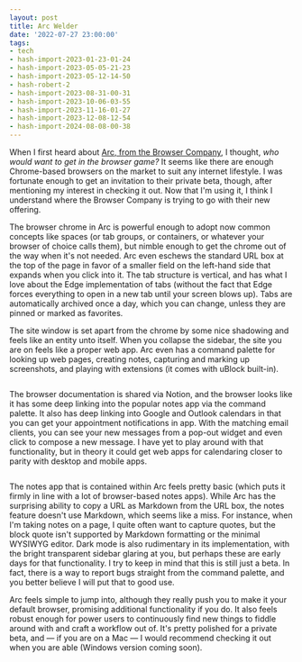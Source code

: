 ```yaml
---
layout: post
title: Arc Welder
date: '2022-07-27 23:00:00'
tags:
- tech
- hash-import-2023-01-23-01-24
- hash-import-2023-05-05-21-23
- hash-import-2023-05-12-14-50
- hash-robert-2
- hash-import-2023-08-31-00-31
- hash-import-2023-10-06-03-55
- hash-import-2023-11-16-01-27
- hash-import-2023-12-08-12-54
- hash-import-2024-08-08-00-38
---
```


When I first heard about [Arc, from the Browser Company](https://thebrowser.company/), I thought, _who would want to get in the browser game?_ It seems like there are enough Chrome-based browsers on the market to suit any internet lifestyle. I was fortunate enough to get an invitation to their private beta, though, after mentioning my interest in checking it out. Now that I'm using it, I think I understand where the Browser Company is trying to go with their new offering.

The browser chrome in Arc is powerful enough to adopt now common concepts like spaces (or tab groups, or containers, or whatever your browser of choice calls them), but nimble enough to get the chrome out of the way when it's not needed. Arc even eschews the standard URL box at the top of the page in favor of a smaller field on the left-hand side that expands when you click into it. The tab structure is vertical, and has what I love about the Edge implementation of tabs (without the fact that Edge forces everything to open in a new tab until your screen blows up). Tabs are automatically archived once a day, which you can change, unless they are pinned or marked as favorites.

The site window is set apart from the chrome by some nice shadowing and feels like an entity unto itself. When you collapse the sidebar, the site you are on feels like a proper web app. Arc even has a command palette for looking up web pages, creating notes, capturing and marking up screenshots, and playing with extensions (it comes with uBlock built-in).

<figure class="kg-card kg-image-card"><img src=" __GHOST_URL__ /content/images/2022/07/Screen-Shot-2022-07-27-at-12.44.50-PM.png" class="kg-image" alt loading="lazy"></figure>

The browser documentation is shared via Notion, and the browser looks like it has some deep linking into the popular notes app via the command palette. It also has deep linking into Google and Outlook calendars in that you can get your appointment notifications in app. With the matching email clients, you can see your new messages from a pop-out widget and even click to compose a new message. I have yet to play around with that functionality, but in theory it could get web apps for calendaring closer to parity with desktop and mobile apps.

<figure class="kg-card kg-image-card"><img src=" __GHOST_URL__ /content/images/2022/07/word@2x.png" class="kg-image" alt loading="lazy"></figure>

The notes app that is contained within Arc feels pretty basic (which puts it firmly in line with a lot of browser-based notes apps). While Arc has the surprising ability to copy a URL as Markdown from the URL box, the notes feature doesn't use Markdown, which seems like a miss. For instance, when I'm taking notes on a page, I quite often want to capture quotes, but the block quote isn't supported by Markdown formatting or the minimal WYSIWYG editor. Dark mode is also rudimentary in its implementation, with the bright transparent sidebar glaring at you, but perhaps these are early days for that functionality. I try to keep in mind that this is still just a beta. In fact, there is a way to report bugs straight from the command palette, and you better believe I will put that to good use.

Arc feels simple to jump into, although they really push you to make it your default browser, promising additional functionality if you do. It also feels robust enough for power users to continuously find new things to fiddle around with and craft a workflow out of. It's pretty polished for a private beta, and — if you are on a Mac — I would recommend checking it out when you are able (Windows version coming soon).

